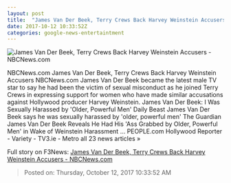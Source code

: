 ```yaml
---
layout: post
title:  "James Van Der Beek, Terry Crews Back Harvey Weinstein Accusers - NBCNews.com"
date: 2017-10-12 10:33:52Z
categories: google-news-entertaintment
---
```


![James Van Der Beek, Terry Crews Back Harvey Weinstein Accusers - NBCNews.com](https://media3.s-nbcnews.com/j/newscms/2017_41/2186836/171012-van-der-beek-mc-925_07d365346cc4e8214245a05e0cb7f7a5.nbcnews-fp-1200-630.jpg)

NBCNews.com James Van Der Beek, Terry Crews Back Harvey Weinstein Accusers NBCNews.com James Van Der Beek became the latest male TV star to say he had been the victim of sexual misconduct as he joined Terry Crews in expressing support for women who have made similar accusations against Hollywood producer Harvey Weinstein. James Van Der Beek: I Was Sexually Harassed by 'Older, Powerful Men' Daily Beast James Van Der Beek says he was sexually harassed by 'older, powerful men' The Guardian James Van Der Beek Reveals He Had His 'Ass Grabbed by Older, Powerful Men' in Wake of Weinstein Harassment ... PEOPLE.com Hollywood Reporter - Variety - TV3.ie - Metro all 23 news articles »


Full story on F3News: [James Van Der Beek, Terry Crews Back Harvey Weinstein Accusers - NBCNews.com](http://www.f3nws.com/n/pXHMtC)

> Posted on: Thursday, October 12, 2017 10:33:52 AM
